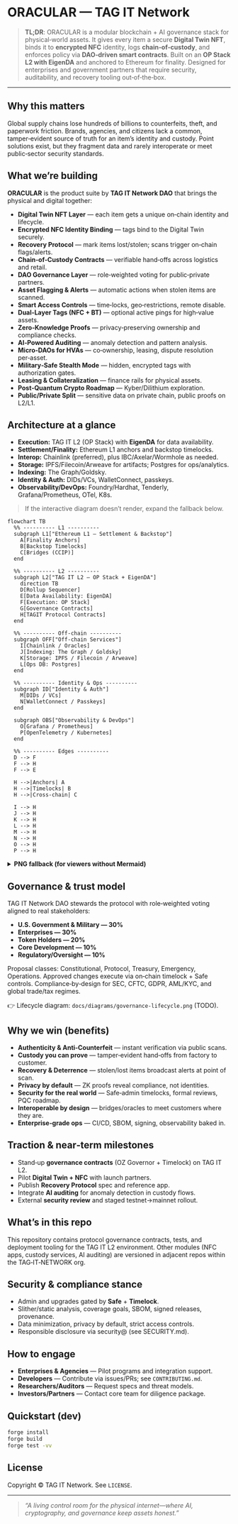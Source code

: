 # ORACULAR — TAG IT Network

> **TL;DR**: ORACULAR is a modular blockchain + AI governance stack for physical‑world
> assets. It gives every item a secure **Digital Twin NFT**, binds it to **encrypted NFC**
> identity, logs **chain‑of‑custody**, and enforces policy via **DAO‑driven smart
> contracts**. Built on an **OP Stack L2 with EigenDA** and anchored to Ethereum for
> finality. Designed for enterprises and government partners that require security,
> auditability, and recovery tooling out‑of‑the‑box.

---

## Why this matters

Global supply chains lose hundreds of billions to counterfeits, theft, and paperwork
friction. Brands, agencies, and citizens lack a common, tamper‑evident source of truth
for an item’s identity and custody. Point solutions exist, but they fragment data and
rarely interoperate or meet public‑sector security standards.

## What we’re building

**ORACULAR** is the product suite by **TAG IT Network DAO** that brings the physical and
digital together:

* **Digital Twin NFT Layer** — each item gets a unique on‑chain identity and lifecycle.
* **Encrypted NFC Identity Binding** — tags bind to the Digital Twin securely.
* **Recovery Protocol** — mark items lost/stolen; scans trigger on‑chain flags/alerts.
* **Chain‑of‑Custody Contracts** — verifiable hand‑offs across logistics and retail.
* **DAO Governance Layer** — role‑weighted voting for public‑private partners.
* **Asset Flagging & Alerts** — automatic actions when stolen items are scanned.
* **Smart Access Controls** — time‑locks, geo‑restrictions, remote disable.
* **Dual‑Layer Tags (NFC + BT)** — optional active pings for high‑value assets.
* **Zero‑Knowledge Proofs** — privacy‑preserving ownership and compliance checks.
* **AI‑Powered Auditing** — anomaly detection and pattern analysis.
* **Micro‑DAOs for HVAs** — co‑ownership, leasing, dispute resolution per‑asset.
* **Military‑Safe Stealth Mode** — hidden, encrypted tags with authorization gates.
* **Leasing & Collateralization** — finance rails for physical assets.
* **Post‑Quantum Crypto Roadmap** — Kyber/Dilithium exploration.
* **Public/Private Split** — sensitive data on private chain, public proofs on L2/L1.

## Architecture at a glance

- **Execution:** TAG IT L2 (OP Stack) with **EigenDA** for data availability.
- **Settlement/Finality:** Ethereum L1 anchors and backstop timelocks.
- **Interop:** Chainlink (preferred), plus IBC/Axelar/Wormhole as needed.
- **Storage:** IPFS/Filecoin/Arweave for artifacts; Postgres for ops/analytics.
- **Indexing:** The Graph/Goldsky.
- **Identity & Auth:** DIDs/VCs, WalletConnect, passkeys.
- **Observability/DevOps:** Foundry/Hardhat, Tenderly, Grafana/Prometheus, OTel, K8s.

> If the interactive diagram doesn’t render, expand the fallback below.

```mermaid
flowchart TB
  %% ---------- L1 ----------
  subgraph L1["Ethereum L1 — Settlement & Backstop"]
    A[Finality Anchors]
    B[Backstop Timelocks]
    C[Bridges (CCIP)]
  end

  %% ---------- L2 ----------
  subgraph L2["TAG IT L2 — OP Stack + EigenDA"]
    direction TB
    D[Rollup Sequencer]
    E[Data Availability: EigenDA]
    F[Execution: OP Stack]
    G[Governance Contracts]
    H[TAGIT Protocol Contracts]
  end

  %% ---------- Off‑chain ----------
  subgraph OFF["Off‑chain Services"]
    I[Chainlink / Oracles]
    J[Indexing: The Graph / Goldsky]
    K[Storage: IPFS / Filecoin / Arweave]
    L[Ops DB: Postgres]
  end

  %% ---------- Identity & Ops ----------
  subgraph ID["Identity & Auth"]
    M[DIDs / VCs]
    N[WalletConnect / Passkeys]
  end

  subgraph OBS["Observability & DevOps"]
    O[Grafana / Prometheus]
    P[OpenTelemetry / Kubernetes]
  end

  %% ---------- Edges ----------
  D --> F
  F --> H
  F --> E

  H -->|Anchors| A
  H -->|Timelocks| B
  H -->|Cross‑chain| C

  I --> H
  J --> H
  K --> H
  L --> H
  M --> H
  N --> H
  O --> H
  P --> H
```

<details>
  <summary><strong>PNG fallback (for viewers without Mermaid)</strong></summary>

  <p>
    <em>PNG render of the same diagram:</em><br/>
    <img alt="Architecture diagram" src="docs/diagrams/super-mesh-architecture.png" />
  </p>
</details>


## Governance & trust model

TAG IT Network DAO stewards the protocol with role‑weighted voting aligned to real
stakeholders:

* **U.S. Government & Military — 30%**
* **Enterprises — 30%**
* **Token Holders — 20%**
* **Core Development — 10%**
* **Regulatory/Oversight — 10%**

Proposal classes: Constitutional, Protocol, Treasury, Emergency, Operations. Approved
changes execute via on‑chain timelock + Safe controls. Compliance‑by‑design for SEC,
CFTC, GDPR, AML/KYC, and global trade/tax regimes.

👉 Lifecycle diagram: `docs/diagrams/governance-lifecycle.png` (TODO).

## Why we win (benefits)

* **Authenticity & Anti‑Counterfeit** — instant verification via public scans.
* **Custody you can prove** — tamper‑evident hand‑offs from factory to customer.
* **Recovery & Deterrence** — stolen/lost items broadcast alerts at point of scan.
* **Privacy by default** — ZK proofs reveal compliance, not identities.
* **Security for the real world** — Safe‑admin timelocks, formal reviews, PQC roadmap.
* **Interoperable by design** — bridges/oracles to meet customers where they are.
* **Enterprise‑grade ops** — CI/CD, SBOM, signing, observability baked in.

## Traction & near‑term milestones

* Stand‑up **governance contracts** (OZ Governor + Timelock) on TAG IT L2.
* Pilot **Digital Twin + NFC** with launch partners.
* Publish **Recovery Protocol** spec and reference app.
* Integrate **AI auditing** for anomaly detection in custody flows.
* External **security review** and staged testnet→mainnet rollout.

## What’s in this repo

This repository contains protocol governance contracts, tests, and deployment tooling
for the TAG IT L2 environment. Other modules (NFC apps, custody services, AI auditing)
are versioned in adjacent repos within the TAG‑IT‑NETWORK org.

## Security & compliance stance

* Admin and upgrades gated by **Safe** + **Timelock**.
* Slither/static analysis, coverage goals, SBOM, signed releases, provenance.
* Data minimization, privacy by default, strict access controls.
* Responsible disclosure via security@ (see SECURITY.md).

## How to engage

* **Enterprises & Agencies** — Pilot programs and integration support.
* **Developers** — Contribute via issues/PRs; see `CONTRIBUTING.md`.
* **Researchers/Auditors** — Request specs and threat models.
* **Investors/Partners** — Contact core team for diligence package.

## Quickstart (dev)

```bash
forge install
forge build
forge test -vv
```

## License

Copyright © TAG IT Network. See `LICENSE`.

---

> *“A living control room for the physical internet—where AI, cryptography, and
> governance keep assets honest.”*
